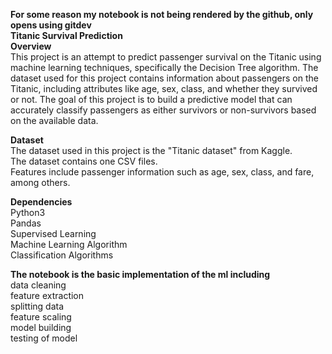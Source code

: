 **For some reason my notebook is not being rendered by the github, only opens using gitdev**<br />
**Titanic Survival Prediction**<br />
**Overview**<br />
This project is an attempt to predict passenger survival on the Titanic using machine learning techniques, specifically the Decision Tree algorithm. The dataset used for this project contains information about passengers on the Titanic, including attributes like age, sex, class, and whether they survived or not.
The goal of this project is to build a predictive model that can accurately classify passengers as either survivors or non-survivors based on the available data.<br />

**Dataset**<br />
The dataset used in this project is the "Titanic dataset" from Kaggle.<br />
The dataset contains one CSV files.<br />
Features include passenger information such as age, sex, class, and fare, among others.<br />

**Dependencies**<br />
Python3<br />
Pandas<br />
Supervised Learning<br />
Machine Learning Algorithm<br />
Classification Algorithms<br />

**The notebook is the basic implementation of the ml including**<br />
data cleaning<br />
feature extraction<br />
splitting data <br />
feature scaling<br />
model building<br />
testing of model<br />


